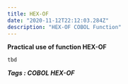 ```yaml
---
title: HEX-OF
date: "2020-11-12T22:12:03.284Z"
description: "HEX-OF COBOL Function"
---
```

**Practical use of function HEX-OF**

    tbd
    
***Tags : COBOL HEX-OF***
